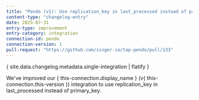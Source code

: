 ```yaml
---
title: "Pendo (v1): Use replication_key in last_processed instead of primary_key"
content-type: "changelog-entry"
date: 2025-07-31
entry-type: improvement
entry-category: integration
connection-id: pendo
connection-version: 1
pull-request: "https://github.com/singer-io/tap-pendo/pull/133"
---
```

{ site.data.changelog.metadata.single-integration | flatify }

We've improved our { this-connection.display_name } (v{ this-connection.this-version }) integration to use replication_key in last_processed instead of primary_key.